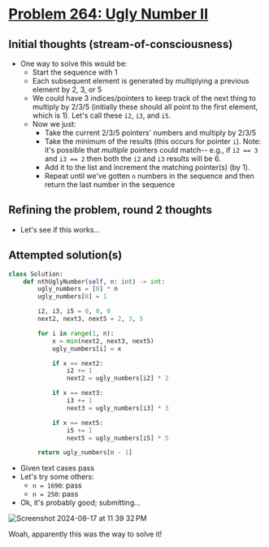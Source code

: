 # [Problem 264: Ugly Number II](https://leetcode.com/problems/ugly-number-ii/description/?envType=daily-question)

## Initial thoughts (stream-of-consciousness)
- One way to solve this would be:
    - Start the sequence with 1
    - Each subsequent element is generated by multiplying a previous element by 2, 3, or 5
    - We could have 3 indices/pointers to keep track of the next thing to multiply by 2/3/5 (initially these should all point to the first element, which is 1).  Let's call these `i2`, `i3`, and `i5`.
    - Now we just:
        - Take the current 2/3/5 pointers' numbers and multiply by 2/3/5
        - Take the minimum of the results (this occurs for pointer `i`).  Note: it's possible that *multiple* pointers could match-- e.g., if `i2 == 3` and `i3 == 2` then both the `i2` and `i3` results will be 6.
        - Add it to the list and increment the matching pointer(s) (by 1).
        - Repeat until we've gotten `n` numbers in the sequence and then return the last number in the sequence

## Refining the problem, round 2 thoughts
- Let's see if this works...

## Attempted solution(s)
```python
class Solution:
    def nthUglyNumber(self, n: int) -> int:
        ugly_numbers = [0] * n
        ugly_numbers[0] = 1

        i2, i3, i5 = 0, 0, 0
        next2, next3, next5 = 2, 3, 5

        for i in range(1, n):
            x = min(next2, next3, next5)
            ugly_numbers[i] = x

            if x == next2:
                i2 += 1
                next2 = ugly_numbers[i2] * 2

            if x == next3:
                i3 += 1
                next3 = ugly_numbers[i3] * 3

            if x == next5:
                i5 += 1
                next5 = ugly_numbers[i5] * 5

        return ugly_numbers[n - 1]
```
- Given text cases pass
- Let's try some others:
    - `n = 1690`: pass
    - `n = 250`: pass
- Ok, it's probably good; submitting...

![Screenshot 2024-08-17 at 11 39 32 PM](https://github.com/user-attachments/assets/a221898c-7840-4834-a190-41047867352b)

Woah, apparently this was the way to solve it!


